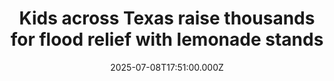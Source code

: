 ---
title: "Kids across Texas raise thousands for flood relief with lemonade stands"
date: 2025-07-08T17:51:00.000Z
category: Human Kindness
externalLink: "https://www.goodgoodgood.co/articles/texas-floods-camp-mystic-lemonade-stand"
image: ""
excerpt: "In the wake of deadly flooding, young people across Texas are giving back to Camp Mystic in a sweet way.…"
---